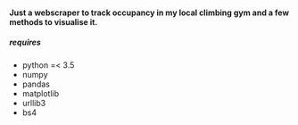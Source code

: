 #### Just a webscraper to track occupancy in my local climbing gym and a few methods to visualise it.

##### requires 
- python =< 3.5
- numpy
- pandas
- matplotlib
- urllib3
- bs4
